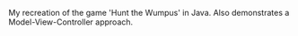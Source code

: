 My recreation of the game 'Hunt the Wumpus' in Java. Also demonstrates a Model-View-Controller approach.
